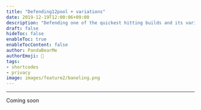 ```yaml
---
title: "Defending12pool + variations"
date: 2019-12-19T12:00:06+09:00
description: "Defending one of the quickest hitting builds and its variations"
draft: false
hideToc: false
enableToc: true
enableTocContent: false
author: PandaBearMe
authorEmoji: 👺
tags: 
- shortcodes
- privacy
image: images/feature2/baneling.png
---
```



---

Coming soon
